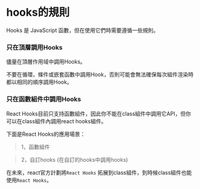 # hooks的規則

Hooks 是 JavaScript 函數，但在使用它們時需要遵循一些規則。

### 只在頂層調用Hooks

儘量在頂層作用域中調用Hooks。

不要在循環，條件或嵌套函數中調用Hook，否則可能會無法確保每次組件渲染時都以相同的順序調用Hook。

### 只在函數組件中調用Hooks

React Hooks目前只支持函數組件，因此你不能在class組件中調用它API，但你可以在class組件內調用react hooks組件。  

下面是React Hooks的應用場景：

> 1，函數組件    

> 2，自訂hooks (在自訂的hooks中調用hooks)

在未來，react官方計劃將`React Hooks` 拓展到class組件，到時候class組件也能使用`React Hooks`。
